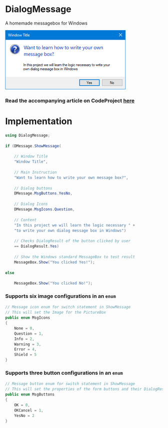 # DialogMessage
A homemade messagebox for Windows

![Message](Message.png?raw=true "Message")

### Read the accompanying article on CodeProject <a href="https://www.codeproject.com/Articles/5264875/Dialog-Message-in-Csharp-for-NET-Framework-4-5" target="_blank">here</a>

# Implementation

```csharp
using DialogMessage;

if (DMessage.ShowMessage(

    // Window Title
    "Window Title",

    // Main Instruction
    "Want to learn how to write your own message box?",

    // Dialog buttons
    DMessage.MsgButtons.YesNo,

    // Dialog Icons
    DMessage.MsgIcons.Question,

    // Content
    "In this project we will learn the logic necessary " +
    "to write your own dialog message box in Windows")

    // Checks DialogResult of the button clicked by user
    == DialogResult.Yes)

    // Show the Windows standard MessageBox to test result
    MessageBox.Show("You clicked Yes!");

else

    MessageBox.Show("You clicked No!");
```

### Supports six image configurations in an `enum`
```csharp
// Message icon enum for switch statement in ShowMessage
// This will set the Image for the PictureBox
public enum MsgIcons
{
    None = 0,
    Question = 1,
    Info = 2,
    Warning = 3,
    Error = 4,
    Shield = 5
}
```
### Supports three button configurations in an `enum`
```csharp
// Message button enum for switch statement in ShowMessage
// This will set the properties of the form buttons and their DialogResult
public enum MsgButtons
{
    OK = 0,
    OKCancel = 1,
    YesNo = 2
}
```
